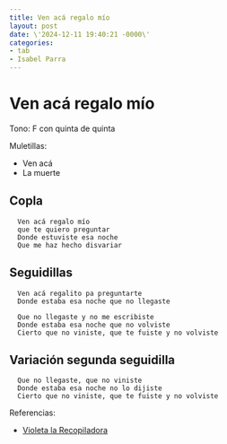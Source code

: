 ```yaml
---
title: Ven acá regalo mío
layout: post
date: \'2024-12-11 19:40:21 -0000\'
categories:
- tab
- Isabel Parra
---
```


# Ven acá regalo mío

Tono: F con quinta de quinta

Muletillas:

- Ven acá
- La muerte

## Copla

~~~
  Ven acá regalo mío
  que te quiero preguntar
  Donde estuviste esa noche
  Que me haz hecho disvariar
~~~

## Seguidillas

~~~
  Ven acá regalito pa preguntarte
  Donde estaba esa noche que no llegaste
~~~

~~~
  Que no llegaste y no me escribiste
  Donde estaba esa noche que no volviste
  Cierto que no viniste, que te fuiste y no volviste
~~~


## Variación segunda seguidilla

~~~
  Que no llegaste, que no viniste
  Donde estaba esa noche no lo dijiste
  Cierto que no viniste, que te fuiste y no volviste
~~~


Referencias:
- [Violeta la Recopiladora](https://www.youtube.com/watch?v=79JQndvW4uQ)
